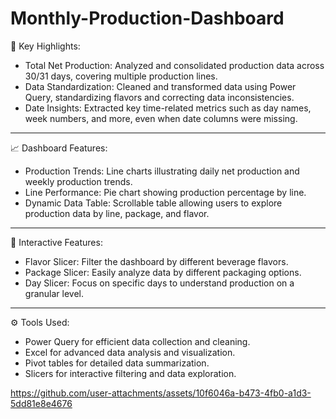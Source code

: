 # Monthly-Production-Dashboard

🌟 Key Highlights:

- Total Net Production: Analyzed and consolidated production data across 30/31 days, covering multiple production lines.
- Data Standardization: Cleaned and transformed data using Power Query, standardizing flavors and correcting data inconsistencies.
- Date Insights: Extracted key time-related metrics such as day names, week numbers, and more, even when date columns were missing.

-----------------------------------------------------------------------------

📈 Dashboard Features:

- Production Trends: Line charts illustrating daily net production and weekly production trends.
- Line Performance: Pie chart showing production percentage by line.
- Dynamic Data Table: Scrollable table allowing users to explore production data by line, package, and flavor.

-----------------------------------------------------------------------------

🔧 Interactive Features:

- Flavor Slicer: Filter the dashboard by different beverage flavors.
- Package Slicer: Easily analyze data by different packaging options.
- Day Slicer: Focus on specific days to understand production on a granular level.

-----------------------------------------------------------------------------

⚙ Tools Used:

- Power Query for efficient data collection and cleaning.
- Excel for advanced data analysis and visualization.
- Pivot tables for detailed data summarization.
- Slicers for interactive filtering and data exploration.

https://github.com/user-attachments/assets/10f6046a-b473-4fb0-a1d3-5dd81e8e4676

